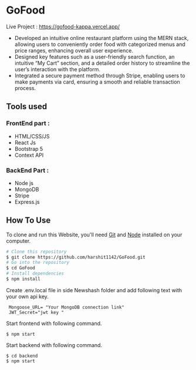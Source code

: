 # GoFood
Live Project : https://gofood-kappa.vercel.app/

* Developed an intuitive online restaurant platform using the MERN stack, allowing users to conveniently order food with
categorized menus and price ranges, enhancing overall user experience.
* Designed key features such as a user-friendly search function, an intuitive “My Cart” section, and a detailed order history
to streamline the user’s interaction with the platform.
* Integrated a secure payment method through Stripe, enabling users to make payments via card, ensuring a smooth and
reliable transaction process.


## Tools used 
### FrontEnd part :
- HTML/CSS/JS
- React Js
- Bootstrap 5
- Context API

### BackEnd Part :
- Node js
- MongoDB
- Stripe
- Express.js


## How To Use

To clone and run this Website, you'll need [Git](https://git-scm.com) and [Node](https://nodejs.org/en/download/) installed on your computer.

```bash
# Clone this repository
$ git clone https://github.com/harshit1142/GoFood.git
# Go into the repository
$ cd GoFood
# Install dependencies
$ npm install
```

Create .env.local file in side Newshash folder and add following text with your own api key.
```
 Mongoose_URL= "Your MongoDB connection link"
 JWT_Secret="jwt key "
```
Start frontend with following command.
```
$ npm start
```
Start backend with following command.
```
$ cd backend
$ npm start
```
